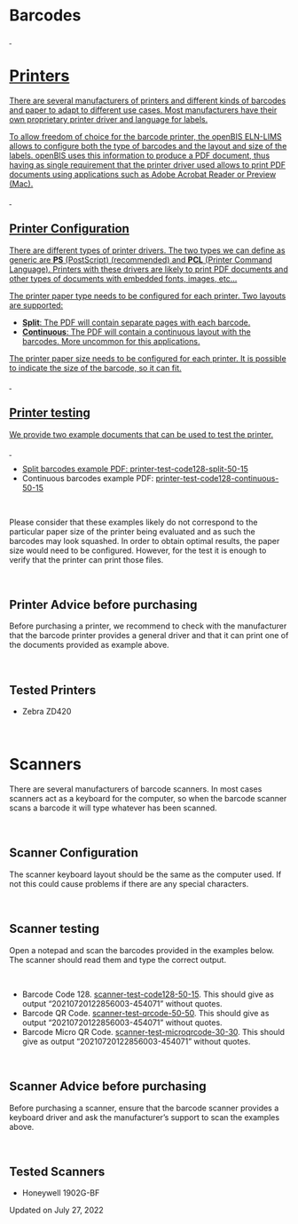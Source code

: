 Barcodes
====
 

<a href="#"
class="wedocs-print-article wedocs-hide-print wedocs-hide-mobile"
title="Print this article">

 

# 

# 

# Printers

There are several manufacturers of printers and different kinds of
barcodes and paper to adapt to different use cases. Most manufacturers
have their own proprietary printer driver and language for labels.

To allow freedom of choice for the barcode printer, the openBIS ELN-LIMS
allows to configure both the type of barcodes and the layout and size of
the labels. openBIS uses this information to produce a PDF document,
thus having as single requirement that the printer driver used allows to
print PDF documents using applications such as Adobe Acrobat Reader or
Preview (Mac).

 

## Printer Configuration

There are different types of printer drivers. The two types we can
define as generic are **PS** (PostScript) (recommended) and **PCL**
(Printer Command Language). Printers with these drivers are likely to
print PDF documents and other types of documents with embedded fonts,
images, etc…

The printer paper type needs to be configured for each printer. Two
layouts are supported:

-   **Split**: The PDF will contain separate pages with each barcode.
-   **Continuous**: The PDF will contain a continuous layout with the
    barcodes. More uncommon for this applications.

The printer paper size needs to be configured for each printer. It is
possible to indicate the size of the barcode, so it can fit.

 

## Printer testing

We provide two example documents that can be used to test the printer.

 

-   Split barcodes example PDF:
    [printer-test-code128-split-50-15](https://openbis.ch/wp-content/uploads/2021/08/printer-test-code128-split-50-15.pdf)
-   Continuous barcodes example PDF:
    [printer-test-code128-continuous-50-15](https://openbis.ch/wp-content/uploads/2021/08/printer-test-code128-continuous-50-15.pdf)

 

Please consider that these examples likely do not correspond to the
particular paper size of the printer being evaluated and as such the
barcodes may look squashed. In order to obtain optimal results, the
paper size would need to be configured. However, for the test it is
enough to verify that the printer can print those files.

 

## 

## 

## Printer Advice before purchasing

Before purchasing a printer, we recommend to check with the manufacturer
that the barcode printer provides a general driver and that it can print
one of the documents provided as example above.

 

## Tested Printers

-   Zebra ZD420

 

# 

# Scanners

There are several manufacturers of barcode scanners. In most cases
scanners act as a keyboard for the computer, so when the barcode scanner
scans a barcode it will type whatever has been scanned.

 

## Scanner Configuration

The scanner keyboard layout should be the same as the computer used. If
not this could cause problems if there are any special characters.

 

## Scanner testing

Open a notepad and scan the barcodes provided in the examples below. The
scanner should read them and type the correct output.

 

-   Barcode Code 128.
    [scanner-test-code128-50-15](https://openbis.ch/wp-content/uploads/2021/08/scanner-test-code128-50-15.pdf).
    This should give as output “20210720122856003-454071” without
    quotes.
-   Barcode QR Code.
    [scanner-test-qrcode-50-50](https://openbis.ch/wp-content/uploads/2021/08/scanner-test-qrcode-50-50.pdf).
    This should give as output “20210720122856003-454071” without
    quotes.
-   Barcode Micro QR Code.
    [scanner-test-microqrcode-30-30](https://openbis.ch/wp-content/uploads/2021/08/scanner-test-microqrcode-30-30.pdf).
    This should give as output “20210720122856003-454071” without
    quotes.

 

## 

## Scanner Advice before purchasing

Before purchasing a scanner, ensure that the barcode scanner provides a
keyboard driver and ask the manufacturer’s support to scan the examples
above.

 

## Tested Scanners

-   Honeywell 1902G-BF

Updated on July 27, 2022
